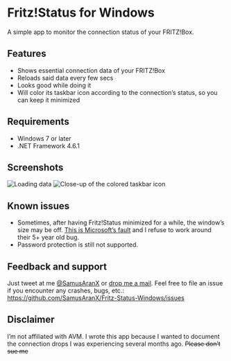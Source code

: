 # Fritz!Status for Windows
A simple app to monitor the connection status of your FRITZ!Box.

## Features
* Shows essential connection data of your FRITZ!Box
* Reloads said data every few secs
* Looks good while doing it
* Will color its taskbar icon according to the connection’s status, so you can keep it minimized

## Requirements
* Windows 7 or later
* .NET Framework 4.6.1

## Screenshots

![Loading data](https://cloud.githubusercontent.com/assets/676069/12872788/9fff883a-cdac-11e5-8780-d3a5632bbf78.png)
![Close-up of the colored taskbar icon](https://cloud.githubusercontent.com/assets/676069/12872790/a49c54ae-cdac-11e5-8a9f-4e4f3df48fe9.PNG)

## Known issues
* Sometimes, after having Fritz!Status minimized for a while, the window’s size may be off. [This is Microsoft’s fault](https://connect.microsoft.com/VisualStudio/feedback/details/616008/wpf-sizing-is-broken-if-window-is-minimized) and I refuse to work around their 5+ year old bug.
* Password protection is still not supported.

## Feedback and support
Just tweet at me [@SamusAranX](https://twitter.com/SamusAranX) or [drop me a mail](mailto:hallo@peterwunder.de).
Feel free to file an issue if you encounter any crashes, bugs, etc.: https://github.com/SamusAranX/Fritz-Status-Windows/issues

## Disclaimer
I’m not affiliated with AVM. I wrote this app because I wanted to document the connection drops I was experiencing several months ago. ~~Please don’t sue me~~